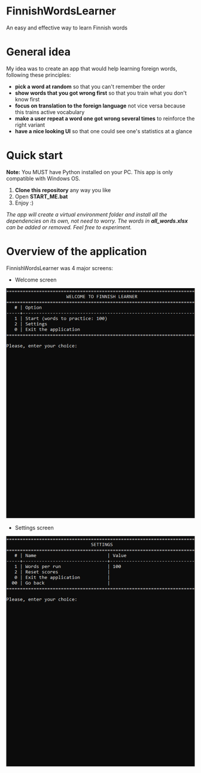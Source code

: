 # FinnishWordsLearner
An easy and effective way to learn Finnish words

# General idea
My idea was to create an app that would help learning foreign words, following these principles:
* **pick a word at random** so that you can't remember the order
* **show words that you got wrong first** so that you train  what you don't know first
* **focus on translation to the foreign language** not vice versa because this trains active vocabulary
* **make a user repeat a word one got wrong several times** to reinforce the right variant
* **have a nice looking UI** so that one could see one's statistics at a glance

# Quick start

**Note:** You MUST have Python installed on your PC. This app is only compatible with Windows OS.
1. **Clone this repository** any way you like
2. Open **START_ME.bat**
3. Enjoy :)

*The app will create a virtual environment folder and install all the dependencies on its own, not need to worry. The words in **all_words.xlsx** can be added or removed. Feel free to experiment.*

# Overview of the application
FinnishWordsLearner was 4 major screens:
* Welcome screen

![Welcome](Screenshots/01.png)

* Settings screen

![Settings](Screenshots/02.png)